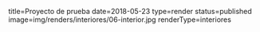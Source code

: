 title=Proyecto de prueba
date=2018-05-23
type=render
status=published
image=img/renders/interiores/06-interior.jpg
renderType=interiores
~~~~~~